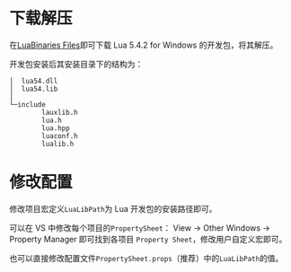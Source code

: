 # 下载解压
在[LuaBinaries Files](https://sourceforge.net/projects/luabinaries/files/5.4.2/Windows%20Libraries/Dynamic/)即可下载 Lua 5.4.2 for Windows 的开发包，将其解压。

开发包安装后其安装目录下的结构为：
```
│  lua54.dll
│  lua54.lib
│
└─include
        lauxlib.h
        lua.h
        lua.hpp
        luaconf.h
        lualib.h
```

# 修改配置
修改项目宏定义`LuaLibPath`为 Lua 开发包的安装路径即可。

可以在 VS 中修改每个项目的`PropertySheet`：
View -> Other Windows -> Property Manager 即可找到各项目 `Property Sheet`，修改用户自定义宏即可。

也可以直接修改配置文件`PropertySheet.props`（推荐）中的`LuaLibPath`的值。